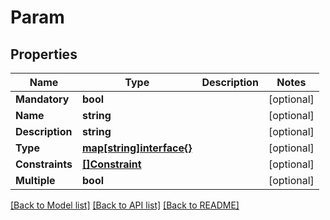 # Param

## Properties

Name | Type | Description | Notes
------------ | ------------- | ------------- | -------------
**Mandatory** | **bool** |  | [optional] 
**Name** | **string** |  | [optional] 
**Description** | **string** |  | [optional] 
**Type** | [**map[string]interface{}**](.md) |  | [optional] 
**Constraints** | [**[]Constraint**](Constraint.md) |  | [optional] 
**Multiple** | **bool** |  | [optional] 

[[Back to Model list]](../README.md#documentation-for-models) [[Back to API list]](../README.md#documentation-for-api-endpoints) [[Back to README]](../README.md)


